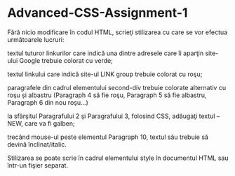 # Advanced-CSS-Assignment-1

Fără nicio modificare în codul HTML, scrieţi stilizarea cu care se vor efectua următoarele lucruri:

textul tuturor linkurilor care indică una dintre adresele care îi aparţin site-ului Google trebuie colorat cu verde;

textul linkului care indică site-ul LINK group trebuie colorat cu roşu;

paragrafele din cadrul elementului second-div trebuie colorate alternativ cu roşu și albastru (Paragraph 4 să fie roşu, Paragraph 5 să fie albastru, Paragraph 6 din nou roşu...)

la sfârşitul Paragrafului 2 şi Paragrafului 3, folosind CSS, adăugaţi textul – NEW, care va fi galben;

trecând mouse-ul peste elementul Paragraph 10, textul său trebuie să devină înclinat/italic.


Stilizarea se poate scrie în cadrul elementului style în documentul HTML sau într-un fişier separat.
